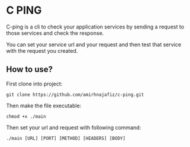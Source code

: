 # C PING
C-ping is a cli to check your application services by sending a 
request to those services and check the response.

You can set your service url and your request and then test that service with the request you created.

## How to use?
First clone into project:
```shell
git clone https://github.com/amirhnajafiz/c-ping.git
```

Then make the file executable:
```shell
chmod +x ./main
```

Then set your url and request with following command:
```shell
./main [URL] [PORT] [METHOD] [HEADERS] [BODY]
```
